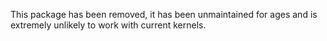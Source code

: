 This package has been removed, it has been unmaintained for
ages and is extremely unlikely to work with current kernels.
